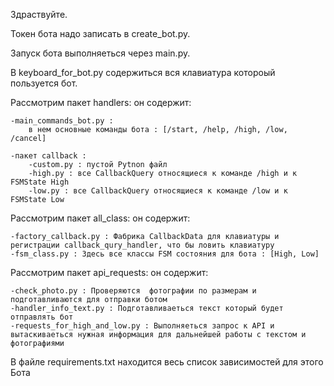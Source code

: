 Здраствуйте.

Токен бота надо записать в create_bot.py.

Запуск бота выполняеться через main.py.

В keyboard_for_bot.py содержиться вся клавиатура котороый пользуется бот.

Рассмотрим пакет handlers: он содержит:

	-main_commands_bot.py :
		в нем основные команды бота : [/start, /help, /high, /low, /cancel]

	-пакет callback : 
		-custom.py : пустой Pytnon файл
		-high.py : все CallbackQuery относящиеся к команде /high и к FSMState High 
		-low.py : все CallbackQuery относящиеся к команде /low и к FSMState Low
		
Рассмотрим пакет all_class: он содержит:

	-factory_callback.py : Фабрика CallbackData для клавиатуры и регистрации callback_qury_handler, что бы ловить клавиатуру
	-fsm_class.py : Здесь все классы FSM состояния для бота : [High, Low]

Рассмотрим пакет api_requests: он содержит:

	-check_photo.py : Проверяются  фотографии по размерам и подготавливаются для отправки ботом
	-handler_info_text.py : Подготавливаеться текст который будет отправлять бот
	-requests_for_high_and_low.py : Выполняеться запрос к API и вытаскиваеться нужная информация для дальнейшей работы с текстом и фотографиями

В файле requirements.txt находится весь список зависимостей для этого Бота